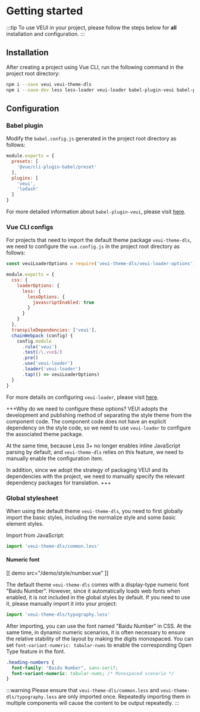 # Getting started

:::tip
To use VEUI in your project, please follow the steps below for **all** installation and configuration.
:::

## Installation

After creating a project using Vue CLI, run the following command in the project root directory:

```sh
npm i --save veui veui-theme-dls
npm i --save-dev less less-loader veui-loader babel-plugin-veui babel-plugin-lodash
```

## Configuration

### Babel plugin

Modify the `babel.config.js` generated in the project root directory as follows:

```js
module.exports = {
  presets: [
    '@vue/cli-plugin-babel/preset'
  ],
  plugins: [
    'veui',
    'lodash'
  ]
}
```

For more detailed information about `babel-plugin-veui`, please visit [here](/getting-started/babel-plugin-veui).

### Vue CLI configs

For projects that need to import the default theme package `veui-theme-dls`, we need to configure the `vue.config.js` in the project root directory as follows:

```js
const veuiLoaderOptions = require('veui-theme-dls/veui-loader-options')

module.exports = {
  css: {
    loaderOptions: {
      less: {
        lessOptions: {
          javascriptEnabled: true
        }
      }
    }
  },
  transpileDependencies: ['veui'],
  chainWebpack (config) {
    config.module
      .rule('veui')
      .test(/\.vue$/)
      .pre()
      .use('veui-loader')
      .loader('veui-loader')
      .tap(() => veuiLoaderOptions)
  }
}
```

For more details on configuring `veui-loader`, please visit [here](/getting-started/veui-loader).

+++Why do we need to configure these options?
VEUI adopts the development and publishing method of separating the style theme from the component code. The component code does not have an explicit dependency on the style code, so we need to use `veui-loader` to configure the associated theme package.

At the same time, because Less 3+ no longer enables inline JavaScript parsing by default, and `veui-theme-dls` relies on this feature, we need to manually enable the configuration item.

In addition, since we adopt the strategy of packaging VEUI and its dependencies with the project, we need to manually specify the relevant dependency packages for translation.
+++

### Global stylesheet

When using the default theme `veui-theme-dls`, you need to first globally import the basic styles, including the normalize style and some basic element styles.

Import from JavaScript:

```js
import 'veui-theme-dls/common.less'
```

#### Numeric font

[[ demo src="/demo/style/number.vue" ]]

The default theme `veui-theme-dls` comes with a display-type numeric font "Baidu Number". However, since it automatically loads web fonts when enabled, it is not included in the global styles by default. If you need to use it, please manually import it into your project:

```js
import 'veui-theme-dls/typography.less'
```

After importing, you can use the font named "Baidu Number" in CSS. At the same time, in dynamic numeric scenarios, it is often necessary to ensure the relative stability of the layout by making the digits monospaced. You can set `font-variant-numeric: tabular-nums` to enable the corresponding Open Type feature in the font.

```css
.heading-numbers {
  font-family: "Baidu Number", sans-serif;
  font-variant-numeric: tabular-nums; /* Monospaced scenario */
}
```

:::warning
Please ensure that `veui-theme-dls/common.less` and `veui-theme-dls/typography.less` are only imported once. Repeatedly importing them in multiple components will cause the content to be output repeatedly.
:::
